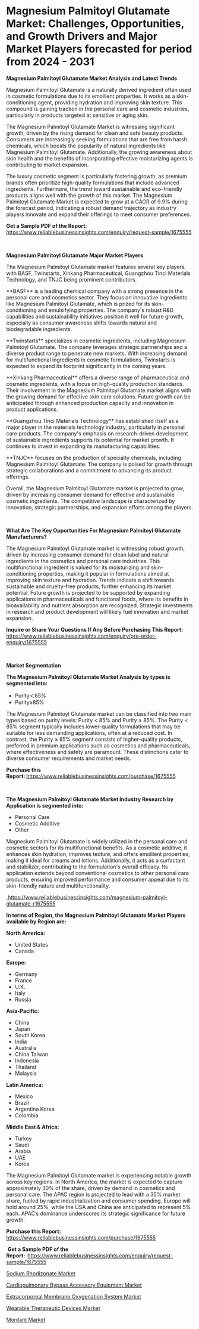 <p><h1>Magnesium Palmitoyl Glutamate Market: Challenges, Opportunities, and Growth Drivers and Major Market Players forecasted for period from 2024 - 2031</h1></p><p><strong>Magnesium Palmitoyl Glutamate Market Analysis and Latest Trends</strong></p>
<p><p>Magnesium Palmitoyl Glutamate is a naturally derived ingredient often used in cosmetic formulations due to its emollient properties. It works as a skin-conditioning agent, providing hydration and improving skin texture. This compound is gaining traction in the personal care and cosmetic industries, particularly in products targeted at sensitive or aging skin.</p><p>The Magnesium Palmitoyl Glutamate Market is witnessing significant growth, driven by the rising demand for clean and safe beauty products. Consumers are increasingly seeking formulations that are free from harsh chemicals, which boosts the popularity of natural ingredients like Magnesium Palmitoyl Glutamate. Additionally, the growing awareness about skin health and the benefits of incorporating effective moisturizing agents is contributing to market expansion.</p><p>The luxury cosmetic segment is particularly fostering growth, as premium brands often prioritize high-quality formulations that include advanced ingredients. Furthermore, the trend toward sustainable and eco-friendly products aligns well with the growth of this market. The Magnesium Palmitoyl Glutamate Market is expected to grow at a CAGR of 9.9% during the forecast period, indicating a robust demand trajectory as industry players innovate and expand their offerings to meet consumer preferences.</p></p>
<p><strong>Get a Sample PDF of the Report:&nbsp;</strong> <a href="https://www.reliablebusinessinsights.com/enquiry/request-sample/1675555?utm_campaign=57&utm_medium=2&utm_source=Github&utm_content=ia&utm_term=09112024&utm_id=magnesium-palmitoyl-glutamate">https://www.reliablebusinessinsights.com/enquiry/request-sample/1675555</a></p>
<p>&nbsp;</p>
<p><strong>Magnesium Palmitoyl Glutamate Major Market Players</strong></p>
<p><p>The Magnesium Palmitoyl Glutamate market features several key players, with BASF, Twinstarts, Xinkang Pharmaceutical, Guangzhou Tinci Materials Technology, and TNJC being prominent contributors.</p><p>**BASF** is a leading chemical company with a strong presence in the personal care and cosmetics sector. They focus on innovative ingredients like Magnesium Palmitoyl Glutamate, which is prized for its skin-conditioning and emulsifying properties. The company's robust R&D capabilities and sustainability initiatives position it well for future growth, especially as consumer awareness shifts towards natural and biodegradable ingredients.</p><p>**Twinstarts** specializes in cosmetic ingredients, including Magnesium Palmitoyl Glutamate. The company leverages strategic partnerships and a diverse product range to penetrate new markets. With increasing demand for multifunctional ingredients in cosmetic formulations, Twinstarts is expected to expand its footprint significantly in the coming years.</p><p>**Xinkang Pharmaceutical** offers a diverse range of pharmaceutical and cosmetic ingredients, with a focus on high-quality production standards. Their involvement in the Magnesium Palmitoyl Glutamate market aligns with the growing demand for effective skin care solutions. Future growth can be anticipated through enhanced production capacity and innovation in product applications.</p><p>**Guangzhou Tinci Materials Technology** has established itself as a major player in the materials technology industry, particularly in personal care products. The company's emphasis on research-driven development of sustainable ingredients supports its potential for market growth. It continues to invest in expanding its manufacturing capabilities.</p><p>**TNJC** focuses on the production of specialty chemicals, including Magnesium Palmitoyl Glutamate. The company is poised for growth through strategic collaborations and a commitment to advancing its product offerings.</p><p>Overall, the Magnesium Palmitoyl Glutamate market is projected to grow, driven by increasing consumer demand for effective and sustainable cosmetic ingredients. The competitive landscape is characterized by innovation, strategic partnerships, and expansion efforts among the players.</p></p>
<p>&nbsp;</p>
<p><strong>What Are The Key Opportunities For Magnesium Palmitoyl Glutamate Manufacturers?</strong></p>
<p><p>The Magnesium Palmitoyl Glutamate market is witnessing robust growth, driven by increasing consumer demand for clean label and natural ingredients in the cosmetics and personal care industries. This multifunctional ingredient is valued for its moisturizing and skin-conditioning properties, making it popular in formulations aimed at improving skin texture and hydration. Trends indicate a shift towards sustainable and cruelty-free products, further enhancing its market potential. Future growth is projected to be supported by expanding applications in pharmaceuticals and functional foods, where its benefits in bioavailability and nutrient absorption are recognized. Strategic investments in research and product development will likely fuel innovation and market expansion.</p></p>
<p><strong>Inquire or Share Your Questions If Any Before Purchasing This Report:</strong> <a href="https://www.reliablebusinessinsights.com/enquiry/pre-order-enquiry/1675555?utm_campaign=57&utm_medium=2&utm_source=Github&utm_content=ia&utm_term=09112024&utm_id=magnesium-palmitoyl-glutamate">https://www.reliablebusinessinsights.com/enquiry/pre-order-enquiry/1675555</a></p>
<p>&nbsp;</p>
<p><strong>Market Segmentation</strong></p>
<p><strong>The Magnesium Palmitoyl Glutamate Market Analysis by types is segmented into:</strong></p>
<p><ul><li>Purity＜85%</li><li>Purity≥85%</li></ul></p>
<p><p>The Magnesium Palmitoyl Glutamate market can be classified into two main types based on purity levels: Purity < 85% and Purity ≥ 85%. The Purity < 85% segment typically includes lower-quality formulations that may be suitable for less demanding applications, often at a reduced cost. In contrast, the Purity ≥ 85% segment consists of higher-quality products, preferred in premium applications such as cosmetics and pharmaceuticals, where effectiveness and safety are paramount. These distinctions cater to diverse consumer requirements and market needs.</p></p>
<p><strong>Purchase this Report:&nbsp;</strong><a href="https://www.reliablebusinessinsights.com/purchase/1675555?utm_campaign=57&utm_medium=2&utm_source=Github&utm_content=ia&utm_term=09112024&utm_id=magnesium-palmitoyl-glutamate">https://www.reliablebusinessinsights.com/purchase/1675555</a></p>
<p>&nbsp;</p>
<p><strong>The Magnesium Palmitoyl Glutamate Market Industry Research by Application is segmented into:</strong></p>
<p><ul><li>Personal Care</li><li>Cosmetic Additive</li><li>Other</li></ul></p>
<p><p>Magnesium Palmitoyl Glutamate is widely utilized in the personal care and cosmetic sectors for its multifunctional benefits. As a cosmetic additive, it enhances skin hydration, improves texture, and offers emollient properties, making it ideal for creams and lotions. Additionally, it acts as a surfactant and stabilizer, contributing to the formulation's overall efficacy. Its application extends beyond conventional cosmetics to other personal care products, ensuring improved performance and consumer appeal due to its skin-friendly nature and multifunctionality.</p></p>
<p><a href="https://www.reliablebusinessinsights.com/magnesium-palmitoyl-glutamate-r1675555?utm_campaign=57&utm_medium=2&utm_source=Github&utm_content=ia&utm_term=09112024&utm_id=magnesium-palmitoyl-glutamate">&nbsp;https://www.reliablebusinessinsights.com/magnesium-palmitoyl-glutamate-r1675555</a></p>
<p><strong>In terms of Region, the Magnesium Palmitoyl Glutamate Market Players available by Region are:</strong></p>
<p>
    <p> <strong> North America: </strong>
        <ul>
            <li>United States</li>
            <li>Canada</li>
        </ul>
        </p> 
    <p> <strong> Europe: </strong>
        <ul>
            <li>Germany</li>
            <li>France</li>
            <li>U.K.</li>
            <li>Italy</li>
            <li>Russia</li>
        </ul>
        </p> 
    <p> <strong> Asia-Pacific: </strong>
        <ul>
            <li>China</li>
            <li>Japan</li>
            <li>South Korea</li>
            <li>India</li>
            <li>Australia</li>
            <li>China Taiwan</li>
            <li>Indonesia</li>
            <li>Thailand</li>
            <li>Malaysia</li>
        </ul>
        </p> 
    <p> <strong> Latin America: </strong>
        <ul>
            <li>Mexico</li>
            <li>Brazil</li>
            <li>Argentina Korea</li>
            <li>Colombia</li>
        </ul>
        </p> 
    <p> <strong> Middle East & Africa: </strong>
        <ul>
            <li>Turkey</li>
            <li>Saudi</li>
            <li>Arabia</li>
            <li>UAE</li>
            <li>Korea</li>
        </ul>
    </p>
    </p>
<p><p>The Magnesium Palmitoyl Glutamate market is experiencing notable growth across key regions. In North America, the market is expected to capture approximately 30% of the share, driven by demand in cosmetics and personal care. The APAC region is projected to lead with a 35% market share, fueled by rapid industrialization and consumer spending. Europe will hold around 25%, while the USA and China are anticipated to represent 5% each. APAC’s dominance underscores its strategic significance for future growth.</p></p>
<p><strong>Purchase this Report: </strong><a href="https://www.reliablebusinessinsights.com/purchase/1675555?utm_campaign=57&utm_medium=2&utm_source=Github&utm_content=ia&utm_term=09112024&utm_id=magnesium-palmitoyl-glutamate">https://www.reliablebusinessinsights.com/purchase/1675555</a></p>
<p>&nbsp;<strong>Get a Sample PDF of the Report:&nbsp;&nbsp;</strong><a href="https://www.reliablebusinessinsights.com/enquiry/request-sample/1675555?utm_campaign=57&utm_medium=2&utm_source=Github&utm_content=ia&utm_term=09112024&utm_id=magnesium-palmitoyl-glutamate">https://www.reliablebusinessinsights.com/enquiry/request-sample/1675555</a></p>
<p><strong></strong></p>
<p><p><a href="https://github.com/lourdestd6bs/Market-Research-Report-List-1/blob/main/sodium-rhodizonate-market.md?utm_campaign=57&utm_medium=2&utm_source=Github&utm_content=ia&utm_term=09112024&utm_id=magnesium-palmitoyl-glutamate">Sodium Rhodizonate Market</a></p><p><a href="https://issuu.com/reportprime-2/docs/cardiopulmonary-bypass-accessory-eq_be66ee9f8c7972?utm_campaign=57&utm_medium=2&utm_source=Github&utm_content=ia&utm_term=09112024&utm_id=magnesium-palmitoyl-glutamate">Cardiopulmonary Bypass Accessory Equipment Market</a></p><p><a href="https://issuu.com/reportprime-2/docs/extracorporeal-membrane-oxygenation_b1a81865a559da?utm_campaign=57&utm_medium=2&utm_source=Github&utm_content=ia&utm_term=09112024&utm_id=magnesium-palmitoyl-glutamate">Extracorporeal Membrane Oxygenation System Market</a></p><p><a href="https://issuu.com/reportprime-2/docs/wearable-therapeutic-devices-market_2222508fef9be8?utm_campaign=57&utm_medium=2&utm_source=Github&utm_content=ia&utm_term=09112024&utm_id=magnesium-palmitoyl-glutamate">Wearable Therapeutic Devices Market</a></p><p><a href="https://github.com/tenoreduwagley4rt/Market-Research-Report-List-1/blob/main/mordant-market.md?utm_campaign=57&utm_medium=2&utm_source=Github&utm_content=ia&utm_term=09112024&utm_id=magnesium-palmitoyl-glutamate">Mordant Market</a></p></p>